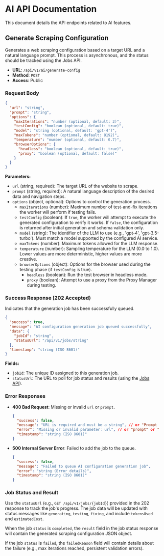 # AI API Documentation

This document details the API endpoints related to AI features.

## Generate Scraping Configuration

Generates a web scraping configuration based on a target URL and a natural language prompt. This process is asynchronous, and the status should be tracked using the Jobs API.

- **URL**: `/api/v1/ai/generate-config`
- **Method**: `POST`
- **Access**: Public

### Request Body

```json
{
  "url": "string",
  "prompt": "string",
  "options": {
    "maxIterations": "number (optional, default: 3)",
    "testConfig": "boolean (optional, default: true)",
    "model": "string (optional, default: 'gpt-4')",
    "maxTokens": "number (optional, default: 8192)",
    "temperature": "number (optional, default: 0.7)",
    "browserOptions": {
      "headless": "boolean (optional, default: true)",
      "proxy": "boolean (optional, default: false)"
    }
  }
}
```

**Parameters:**

- `url` (string, required): The target URL of the website to scrape.
- `prompt` (string, required): A natural language description of the desired data and navigation steps.
- `options` (object, optional): Options to control the generation process.
  - `maxIterations` (number): Maximum number of test-and-fix iterations the worker will perform if testing fails.
  - `testConfig` (boolean): If `true`, the worker will attempt to execute the generated configuration to verify it works. If `false`, the configuration is returned after initial generation and schema validation only.
  - `model` (string): The identifier of the LLM to use (e.g., 'gpt-4', 'gpt-3.5-turbo'). Must match a model supported by the configured AI service.
  - `maxTokens` (number): Maximum tokens allowed for the LLM response.
  - `temperature` (number): Sampling temperature for the LLM (0.0 to 1.0). Lower values are more deterministic, higher values are more creative.
  - `browserOptions` (object): Options for the browser used during the testing phase (if `testConfig` is true).
    - `headless` (boolean): Run the test browser in headless mode.
    - `proxy` (boolean): Attempt to use a proxy from the Proxy Manager during testing.

### Success Response (202 Accepted)

Indicates that the generation job has been successfully queued.

```json
{
  "success": true,
  "message": "AI configuration generation job queued successfully",
  "data": {
    "jobId": "string",
    "statusUrl": "/api/v1/jobs/string"
  },
  "timestamp": "string (ISO 8601)"
}
```

**Fields:**

- `jobId`: The unique ID assigned to this generation job.
- `statusUrl`: The URL to poll for job status and results (using the [Jobs API](./queue-system.md)).

### Error Responses

- **400 Bad Request**: Missing or invalid `url` or `prompt`.
  ```json
  {
    "success": false,
    "message": "URL is required and must be a string", // or "Prompt is required..." or "Invalid URL format"
    "error": "Missing or invalid parameter: url", // or "prompt" or "Invalid parameter format: url"
    "timestamp": "string (ISO 8601)"
  }
  ```
- **500 Internal Server Error**: Failed to add the job to the queue.
  ```json
  {
    "success": false,
    "message": "Failed to queue AI configuration generation job",
    "error": "string (Error details)",
    "timestamp": "string (ISO 8601)"
  }
  ```

### Job Status and Result

Use the `statusUrl` (e.g., `GET /api/v1/jobs/{jobId}`) provided in the 202 response to track the job's progress. The job data will be updated with status messages like `generating`, `testing`, `fixing`, and include `tokensUsed` and `estimatedCost`.

When the job `status` is `completed`, the `result` field in the job status response will contain the generated scraping configuration JSON object.

If the job `status` is `failed`, the `failedReason` field will contain details about the failure (e.g., max iterations reached, persistent validation errors).
